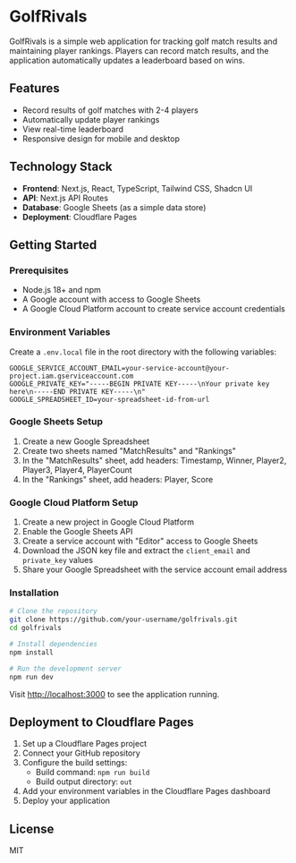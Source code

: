 # GolfRivals

GolfRivals is a simple web application for tracking golf match results and maintaining player rankings. Players can record match results, and the application automatically updates a leaderboard based on wins.

## Features

- Record results of golf matches with 2-4 players
- Automatically update player rankings
- View real-time leaderboard
- Responsive design for mobile and desktop

## Technology Stack

- **Frontend**: Next.js, React, TypeScript, Tailwind CSS, Shadcn UI
- **API**: Next.js API Routes
- **Database**: Google Sheets (as a simple data store)
- **Deployment**: Cloudflare Pages

## Getting Started

### Prerequisites

- Node.js 18+ and npm
- A Google account with access to Google Sheets
- A Google Cloud Platform account to create service account credentials

### Environment Variables

Create a `.env.local` file in the root directory with the following variables:

```
GOOGLE_SERVICE_ACCOUNT_EMAIL=your-service-account@your-project.iam.gserviceaccount.com
GOOGLE_PRIVATE_KEY="-----BEGIN PRIVATE KEY-----\nYour private key here\n-----END PRIVATE KEY-----\n"
GOOGLE_SPREADSHEET_ID=your-spreadsheet-id-from-url
```

### Google Sheets Setup

1. Create a new Google Spreadsheet
2. Create two sheets named "MatchResults" and "Rankings"
3. In the "MatchResults" sheet, add headers: Timestamp, Winner, Player2, Player3, Player4, PlayerCount
4. In the "Rankings" sheet, add headers: Player, Score

### Google Cloud Platform Setup

1. Create a new project in Google Cloud Platform
2. Enable the Google Sheets API
3. Create a service account with "Editor" access to Google Sheets
4. Download the JSON key file and extract the `client_email` and `private_key` values
5. Share your Google Spreadsheet with the service account email address

### Installation

```bash
# Clone the repository
git clone https://github.com/your-username/golfrivals.git
cd golfrivals

# Install dependencies
npm install

# Run the development server
npm run dev
```

Visit [http://localhost:3000](http://localhost:3000) to see the application running.

## Deployment to Cloudflare Pages

1. Set up a Cloudflare Pages project
2. Connect your GitHub repository
3. Configure the build settings:
   - Build command: `npm run build`
   - Build output directory: `out`
4. Add your environment variables in the Cloudflare Pages dashboard
5. Deploy your application

## License

MIT
